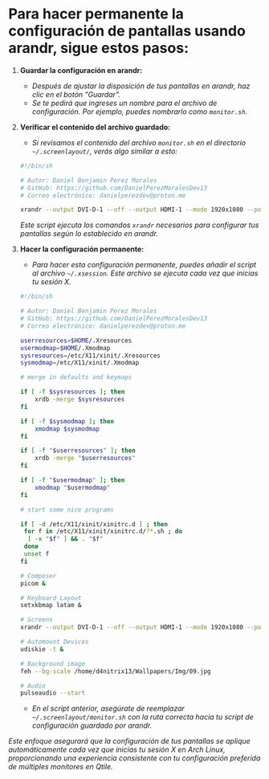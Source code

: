 <!-- Autor: Daniel Benjamin Perez Morales -->
<!-- GitHub: https://github.com/DanielPerezMoralesDev13 -->
<!-- Correo electrónico: danielperezdev@proton.me -->

# **Para hacer permanente la configuración de pantallas usando arandr, sigue estos pasos:**

1. **Guardar la configuración en arandr:**
   - *Después de ajustar la disposición de tus pantallas en arandr, haz clic en el botón "Guardar".*
   - *Se te pedirá que ingreses un nombre para el archivo de configuración. Por ejemplo, puedes nombrarlo como `monitor.sh`.*

2. **Verificar el contenido del archivo guardado:**
   - *Si revisamos el contenido del archivo `monitor.sh` en el directorio `~/.screenlayout/`, verás algo similar a esto:*

   ```bash
   #!/bin/sh
   
   # Autor: Daniel Benjamin Perez Morales
   # GitHub: https://github.com/DanielPerezMoralesDev13
   # Correo electrónico: danielperezdev@proton.me 

   xrandr --output DVI-D-1 --off --output HDMI-1 --mode 1920x1080 --pos 0x0 --rotate normal --output DP-1 --off --output HDMI-2 --off
   ```

   *Este script ejecuta los comandos `xrandr` necesarios para configurar tus pantallas según lo establecido en arandr.*

3. **Hacer la configuración permanente:**
   - *Para hacer esta configuración permanente, puedes añadir el script al archivo `~/.xsession`. Este archivo se ejecuta cada vez que inicias tu sesión X.*

    ```bash
    #!/bin/sh
    
    # Autor: Daniel Benjamin Perez Morales
    # GitHub: https://github.com/DanielPerezMoralesDev13
    # Correo electrónico: danielperezdev@proton.me 
    
    userresources=$HOME/.Xresources
    usermodmap=$HOME/.Xmodmap
    sysresources=/etc/X11/xinit/.Xresources
    sysmodmap=/etc/X11/xinit/.Xmodmap
    
    # merge in defaults and keymaps
    
    if [ -f $sysresources ]; then
        xrdb -merge $sysresources
    fi
    
    if [ -f $sysmodmap ]; then
        xmodmap $sysmodmap
    fi
    
    if [ -f "$userresources" ]; then
        xrdb -merge "$userresources"
    fi
    
    if [ -f "$usermodmap" ]; then
        xmodmap "$usermodmap"
    fi
    
    # start some nice programs
    
    if [ -d /etc/X11/xinit/xinitrc.d ] ; then
     for f in /etc/X11/xinit/xinitrc.d/?*.sh ; do
      [ -x "$f" ] && . "$f"
     done
     unset f
    fi
    
    # Composer
    picom &
    
    # Keyboard Layout
    setxkbmap latam &
    
    # Screens
    xrandr --output DVI-D-1 --off --output HDMI-1 --mode 1920x1080 --pos 0x0 --rotate normal --output DP-1 --off --output HDMI-2 --off
    
    # Automount Devices
    udiskie -t &
    
    # Background image
    feh --bg-scale /home/d4nitrix13/Wallpapers/Img/09.jpg
    
    # Audio
    pulseaudio --start
    ```

   - *En el script anterior, asegúrate de reemplazar `~/.screenlayout/monitor.sh` con la ruta correcta hacia tu script de configuración guardado por arandr.*

*Este enfoque asegurará que la configuración de tus pantallas se aplique automáticamente cada vez que inicias tu sesión X en Arch Linux, proporcionando una experiencia consistente con tu configuración preferida de múltiples monitores en Qtile.*
